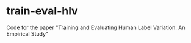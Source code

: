# train-eval-hlv
Code for the paper "Training and Evaluating Human Label Variation: An Empirical Study"
